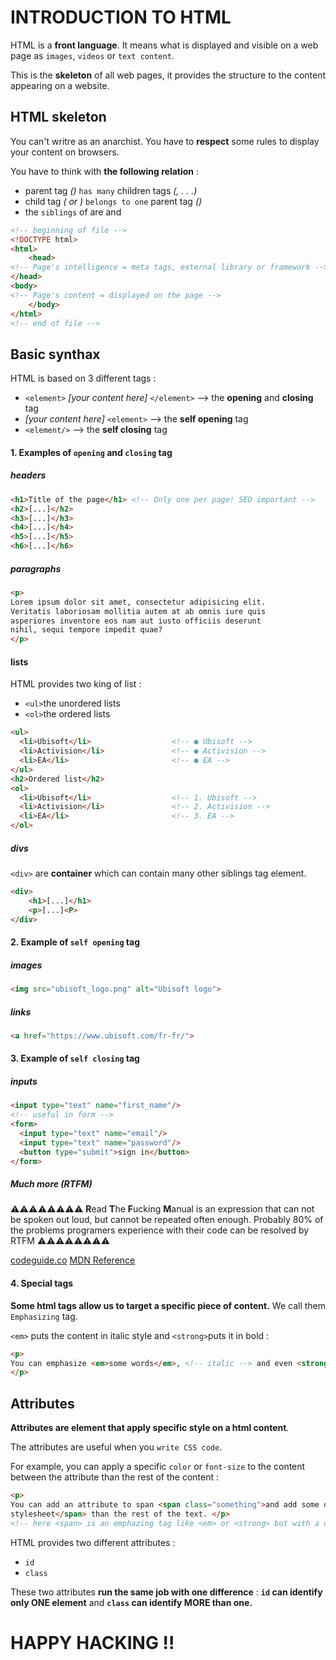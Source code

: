 # INTRODUCTION TO HTML


HTML is a **front language**. It means what is displayed and visible on a web page as `images`, `videos` or `text content`.

This is the **skeleton** of all web pages, it provides the structure to the content appearing on a website.


## HTML skeleton


You can't writre as an anarchist. You have to **respect** some rules to display your content on browsers.

You have to think with **the following relation** :

- parent tag _(<html>)_ `has many` children tags _(<head>, <body> . . .)_
- child tag _(<head> or <body>)_ `belongs to one` parent tag _(<html>)_
- the `siblings` of _<html>_ are **_<head>_** and **_<body>_**


```html
<!-- beginning of file -->
<!DOCTYPE html>
<html>
    <head>
<!-- Page's intelligence = meta tags, external library or framework -->
</head>
<body>
<!-- Page's content = displayed on the page -->
    </body>
</html>
<!-- end of file -->
```

## Basic synthax


HTML is based on 3 different tags :

- `<element>` _[your content here]_ `</element>` --> the **opening** and **closing** tag
- _[your content here]_ `<element>` --> the **self opening** tag
- `<element/>` --> the **self closing** tag


#### 1. Examples of `opening` and `closing` tag


##### headers


```html
<h1>Title of the page</h1> <!-- Only one per page! SEO important -->
<h2>[...]</h2>
<h3>[...]</h3>
<h4>[...]</h4>
<h5>[...]</h5>
<h6>[...]</h6>
```

##### paragraphs


```html
<p>
Lorem ipsum dolor sit amet, consectetur adipisicing elit.
Veritatis laboriosam mollitia autem at ab omnis iure quis
asperiores inventore eos nam aut iusto officiis deserunt
nihil, sequi tempore impedit quae?
</p>
```

#### lists


HTML provides two king of list :

* `<ul>`the unordered lists
* `<ol>`the ordered lists


```html
<ul>
  <li>Ubisoft</li>                  <!-- ● Ubisoft -->
  <li>Activision</li>               <!-- ● Activision -->
  <li>EA</li>                       <!-- ● EA -->
</ul>
<h2>Ordered list</h2>
<ol>
  <li>Ubisoft</li>                  <!-- 1. Ubisoft -->
  <li>Activision</li>               <!-- 2. Activision -->
  <li>EA</li>                       <!-- 3. EA -->
</ol>
```

##### divs


`<div>` are **container** which can contain many other siblings tag element.


```html
<div>
    <h1>[...]</h1>
    <p>[...]<P>
</div>
```

#### 2. Example of `self opening` tag


##### images


```html
<img src="ubisoft_logo.png" alt="Ubisoft logo">
```

##### links


```html
<a href="https://www.ubisoft.com/fr-fr/">
```

#### 3. Example of `self closing` tag


##### inputs


```html
<input type="text" name="first_name"/>
<!-- useful in form -->
<form>
  <input type="text" name="email"/>
  <input type="text" name="password"/>
  <button type="submit">sign in</button>
</form>
```

##### Much more (RTFM)

⚠️⚠️⚠️⚠️⚠️⚠️⚠️⚠️
**R**ead **T**he **F**ucking **M**anual is an expression that can not be spoken out loud, but cannot be repeated often enough. Probably 80% of the problems programers experience with their code can be resolved by RTFM
⚠️⚠️⚠️⚠️⚠️⚠️⚠️⚠️


[codeguide.co](https://codeguide.co/)
[MDN Reference](https://developer.mozilla.org/en-US/docs/Web/HTML/Element)

#### 4. Special tags


**Some html tags allow us to target a specific piece of content.** We call them `Emphasizing` tag.

`<em>` puts the content in italic style and `<strong>`puts it in bold :


```html
<p>
You can emphasize <em>some words</em>, <!-- italic --> and even <strong>more if needed</strong> <!-- bold -->
</p>
```

## Attributes


**Attributes are element that apply specific style on a html content**.

The attributes are useful when you `write CSS code`.

For example, you can apply a specific `color` or `font-size` to the content between the attribute than the rest of the content :


```html
<p>
You can add an attribute to span <span class="something">and add some different
stylesheet</span> than the rest of the text. </p>
<!-- here <span> is an emphazing tag like <em> or <strong> but with a neutral behavior. The attribute 'class' overwritte his default behavior by adding the style you want -->
```

HTML provides two different attributes :

- `id`
- `class`

These two attributes **run the same job with one difference** : **`id` can identify only ONE element** and **`class` can identify MORE than one.**

# HAPPY HACKING !!

